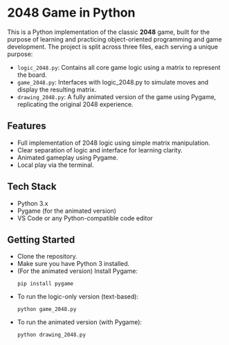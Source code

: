 # 2048 Game in Python

This is a Python implementation of the classic **2048** game, built for the purpose of learning and practicing object-oriented programming and game development. The project is split across three files, each serving a unique purpose:

- `logic_2048.py`: Contains all core game logic using a matrix to represent the board.
- `game_2048.py`: Interfaces with logic_2048.py to simulate moves and display the resulting matrix.
- `drawing_2048.py`: A fully animated version of the game using Pygame, replicating the original 2048 experience.


## Features

- Full implementation of 2048 logic using simple matrix manipulation.
- Clear separation of logic and interface for learning clarity.
- Animated gameplay using Pygame.
- Local play via the terminal.


## Tech Stack

- Python 3.x
- Pygame (for the animated version)
- VS Code or any Python-compatible code editor


## Getting Started

- Clone the repository.
- Make sure you have Python 3 installed.
- (For the animated version) Install Pygame:
  ```
  pip install pygame
  ```
- To run the logic-only version (text-based):
  ```
  python game_2048.py
  ```
- To run the animated version (with Pygame):
  ```
  python drawing_2048.py
  ```
